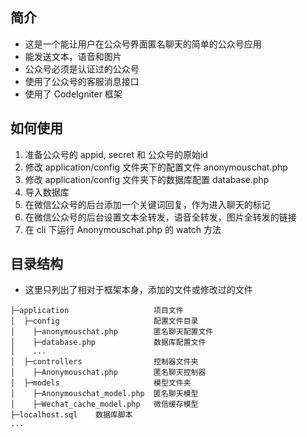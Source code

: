 ## 简介
- 这是一个能让用户在公众号界面匿名聊天的简单的公众号应用
- 能发送文本，语音和图片
- 公众号必须是认证过的公众号
- 使用了公众号的客服消息接口
- 使用了 CodeIgniter 框架

## 如何使用
1. 准备公众号的 appid, secret 和 公众号的原始id
2. 修改 application/config 文件夹下的配置文件 anonymouschat.php
3. 修改 application/config 文件夹下的数据库配置 database.php
4. 导入数据库
5. 在微信公众号的后台添加一个关键词回复，作为进入聊天的标记
6. 在微信公众号的后台设置文本全转发，语音全转发，图片全转发的链接
7. 在 cli 下运行 Anonymouschat.php 的 watch 方法

## 目录结构
- 这里只列出了相对于框架本身，添加的文件或修改过的文件
```
├─application                   项目文件
│  ├─config                     配置文件目录
│    ├─anonymouschat.php        匿名聊天配置文件
│    ├─database.php             数据库配置文件
│    ...
│  ├─controllers                控制器文件夹
│    ├─Anonymouschat.php        匿名聊天控制器
│  ├─models                     模型文件夹
│    ├─Anonymouschat_model.php  匿名聊天模型
│    ├─Wechat_cache_model.php   微信缓存模型
├─localhost.sql    数据库脚本
...
```